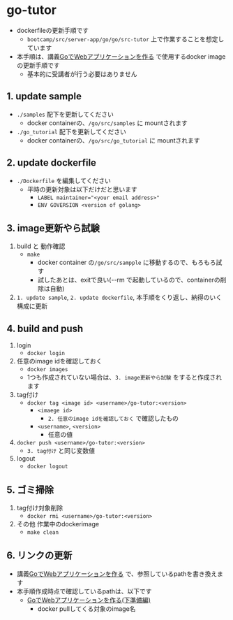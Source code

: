 # go-tutor

* dockerfileの更新手順です
	* `bootcamp/src/server-app/go/go/src-tutor` 上で作業することを想定しています
* 本手順は、講義[GoでWebアプリケーションを作る](../../) で使用するdocker imageの更新手順です
	* 基本的に受講者が行う必要はありません

## 1. update sample
* `./samples` 配下を更新してください
	* docker containerの、`/go/src/samples` に mountされます
* `./go_tutorial` 配下を更新してください
	* docker containerの、`/go/src/go_tutorial` に mountされます

## 2. update dockerfile
* `./Dockerfile` を編集してください
	* 平時の更新対象は以下だけだと思います
		* `LABEL maintainer="<your email address>"`
		* `ENV GOVERSION <version of golang>`

## 3. image更新やら試験
1. build と 動作確認
	* `make`
		* docker container の`/go/src/sampple` に移動するので、もろもろ試す
		* 試したあとは、exitで良い(--rm で起動しているので、containerの削除は自動)
1. `1. update sample`, `2. update dockerfile`, 本手順をくり返し、納得のいく構成に更新

## 4. build and push
1. login
	* `docker login`
2. 任意のimage idを確認しておく
	* `docker images`
	* 1つも作成されていない場合は、`3. image更新やら試験` をすると作成されます
3. tag付け
	* `docker tag <image id> <username>/go-tutor:<version>`
		* `<imaege id>`
			* `2. 任意のimage idを確認しておく` で確認したもの
		* `<username>`, `<version>`
			* 任意の値
2. `docker push <username>/go-tutor:<version>`
	* `3. tag付け` と同じ変数値
5. logout
	* `docker logout`

## 5. ゴミ掃除
1. tag付け対象削除
	* `docker rmi <username>/go-tutor:<version>`
2. その他 作業中のdockerimage
	* `make clean`

## 6. リンクの更新

* 講義[GoでWebアプリケーションを作る](../../) で、参照しているpathを書き換えます
* 本手順作成時点で確認しているpathは、以下です
	* [GoでWebアプリケーションを作る(下準備編)](../../var/md/init.md)
		* docker pullしてくる対象のimage名

